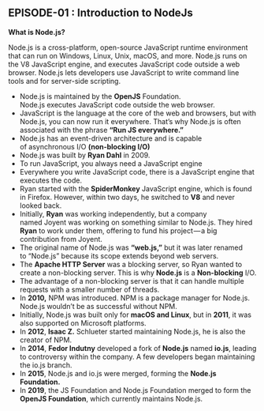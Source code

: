 ## EPISODE-01 : Introduction to NodeJs

**What is Node.js?**

Node.js is a cross-platform, open-source JavaScript runtime environment that can run on Windows, Linux, Unix, macOS, and more. Node.js runs on the V8 JavaScript engine, and executes JavaScript code outside a web browser. Node.js lets developers use JavaScript to write command line tools and for server-side scripting.

- Node.js is maintained by the **OpenJS** Foundation.  
  Node.js executes JavaScript code outside the web browser.
- JavaScript is the language at the core of the web and browsers, but with Node.js, you can now run it everywhere. That’s why Node.js is often associated with the phrase **“Run JS everywhere.”**
- Node.js has an event-driven architecture and is capable of asynchronous I/O **(non-blocking I/O)**
- Node.js was built by **Ryan Dahl** in 2009.
- To run JavaScript, you always need a JavaScript engine
- Everywhere you write JavaScript code, there is a JavaScript engine that executes the code.
- Ryan started with the **SpiderMonkey** JavaScript engine, which is found in Firefox. However, within two days, he switched to **V8** and never looked back.
- Initially, **Ryan** was working independently, but a company named Joyent was working on something similar to Node.js. They hired **Ryan** to work under them, offering to fund his project — a big contribution from Joyent.
- The original name of Node.js was **“web.js,”** but it was later renamed to “Node.js” because its scope extends beyond web servers.
- The **Apache HTTP Server** was a blocking server, so Ryan wanted to create a non-blocking server. This is why **Node.js** is a **Non-blocking** I/O.
- The advantage of a non-blocking server is that it can handle multiple requests with a smaller number of threads.
- In **2010,** NPM was introduced. NPM is a package manager for Node.js. Node.js wouldn’t be as successful without NPM.
- Initially, Node.js was built only for **macOS and Linux**, but in **2011**, it was also supported on Microsoft platforms.
- In **2012**, **Isaac Z.** Schlueter started maintaining Node.js, he is also the creator of NPM.
- In **2014**, **Fedor Indutny** developed a fork of **Node.js** named **io.js**, leading to controversy within the company. A few developers began maintaining the io.js branch.
- In **2015**, Node.js and io.js were merged, forming the **Node.js Foundation.**
- In **2019**, the JS Foundation and Node.js Foundation merged to form the **OpenJS Foundation**, which currently maintains Node.js.

